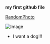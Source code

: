 **my first github file**



[RandomPhoto](https://www.google.com/imgres?imgurl=https%3A%2F%2Fhips.hearstapps.com%2Fhmg-prod.s3.amazonaws.com%2Fimages%2Fdog-puppy-on-garden-royalty-free-image-1586966191.jpg%3Fcrop%3D1.00xw%3A0.669xh%3B0%2C0.190xh%26resize%3D1200%3A*&imgrefurl=https%3A%2F%2Fwww.goodhousekeeping.com%2Flife%2Fpets%2Fg4531%2Fcutest-dog-breeds%2F&tbnid=wzRcY9R2ANhK-M&vet=12ahUKEwiI4uXywK31AhXTFjQIHWcSBgEQMygBegUIARDUAQ..i&docid=2r6Arj4-hBjhNM&w=1200&h=602&itg=1&q=dog&ved=2ahUKEwiI4uXywK31AhXTFjQIHWcSBgEQMygBegUIARDUAQ)

![Image](https://www.google.com/imgres?imgurl=https%3A%2F%2Fhips.hearstapps.com%2Fhmg-prod.s3.amazonaws.com%2Fimages%2Fdog-puppy-on-garden-royalty-free-image-1586966191.jpg%3Fcrop%3D1.00xw%3A0.669xh%3B0%2C0.190xh%26resize%3D1200%3A*&imgrefurl=https%3A%2F%2Fwww.goodhousekeeping.com%2Flife%2Fpets%2Fg4531%2Fcutest-dog-breeds%2F&tbnid=wzRcY9R2ANhK-M&vet=12ahUKEwiI4uXywK31AhXTFjQIHWcSBgEQMygBegUIARDUAQ..i&docid=2r6Arj4-hBjhNM&w=1200&h=602&itg=1&q=dog&ved=2ahUKEwiI4uXywK31AhXTFjQIHWcSBgEQMygBegUIARDUAQ)

* I want a dog!!!
